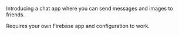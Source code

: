 Introducing a chat app where you can send messages and images to friends.

Requires your own Firebase app and configuration to work.
